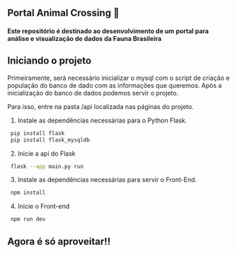 ## Portal Animal Crossing :tiger:

<h4>Este repositório é destinado ao desenvolvimento de um portal para análise e visualização de dados da Fauna Brasileira </h4>

## Iniciando o projeto

Primeiramente, será necessário inicializar o mysql com o script de criação e população do banco de dado com as informações que queremos.
Após a inicialização do banco de dados podemos servir o projeto.

Para isso, entre na pasta /api localizada nas páginas do projeto.
1. Instale as dependências necessárias para o Python Flask.
```bash
 pip install flask
 pip install flask_mysqldb
```
2. Inicie a api do Flask
```bash
 flask --app main.py run
```
3. Instale as dependências necessárias para servir o Front-End.
```bash
 npm install
```
4. Inicie o Front-end
```bash
 npm run dev
```
## Agora é só aproveitar!!
